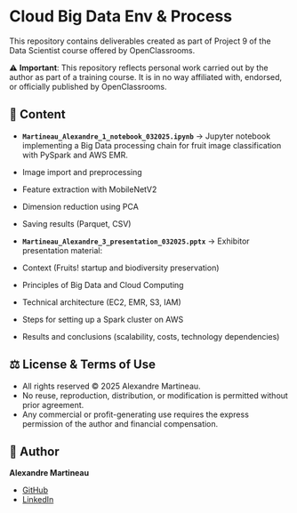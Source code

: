 # Cloud Big Data Env & Process

This repository contains deliverables created as part of Project 9 of the Data Scientist course offered by OpenClassrooms.

⚠️ **Important**: This repository reflects personal work carried out by the author as part of a training course.
It is in no way affiliated with, endorsed, or officially published by OpenClassrooms.

## 📂 Content

- **`Martineau_Alexandre_1_notebook_032025.ipynb`**
→ Jupyter notebook implementing a Big Data processing chain for fruit image classification with PySpark and AWS EMR.
- Image import and preprocessing
- Feature extraction with MobileNetV2
- Dimension reduction using PCA
- Saving results (Parquet, CSV)

- **`Martineau_Alexandre_3_presentation_032025.pptx`**
→ Exhibitor presentation material:
- Context (Fruits! startup and biodiversity preservation)
- Principles of Big Data and Cloud Computing
- Technical architecture (EC2, EMR, S3, IAM)
- Steps for setting up a Spark cluster on AWS
- Results and conclusions (scalability, costs, technology dependencies)

## ⚖️ License & Terms of Use

- All rights reserved © 2025 Alexandre Martineau.
- No reuse, reproduction, distribution, or modification is permitted without prior agreement.
- Any commercial or profit-generating use requires the express permission of the author and financial compensation.

## 👤 Author

**Alexandre Martineau**
- [GitHub](https://github.com/alex-martineau)
- [LinkedIn]([https://www.linkedin.com/in/alexandre-martineau-170ab973/])
